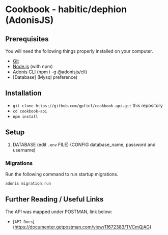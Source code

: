 # Cookbook - habitic/dephion (AdonisJS)

## Prerequisites

You will need the following things properly installed on your computer.

* [Git](https://git-scm.com/)
* [Node.js](https://nodejs.org/) (with npm)
* [Adonis CLI](https://www.npmjs.com/package/@adonisjs/cli) (npm i -g @adonisjs/cli)
* [Database] (Mysql preference)

## Installation

* `git clone https://github.com/gpfiel/cookbook-api.git` this repository
* `cd cookbook-api`
* `npm install`

## Setup

1. DATABASE (edit `.env` FILE) (CONFIG database_name, password and username)

### Migrations

Run the following command to run startup migrations.

```js
adonis migration:run
```

## Further Reading / Useful Links

The API was mapped under POSTMAN, link below:
* [`API Docs`] (https://documenter.getpostman.com/view/11672383/TVCmQjAG)
